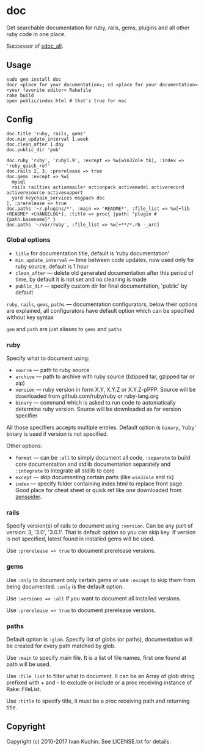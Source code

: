# doc

Get searchable documentation for ruby, rails, gems, plugins and all other ruby code in one place.

Successor of [sdoc_all](https://github.com/toy/sdoc_all).

## Usage

    sudo gem install doc
    docr <place for your documentation>; cd <place for your documentation>
    <your favorite editor> Rakefile
    rake build
    open public/index.html # that's true for mac

## Config

    doc.title 'ruby, rails, gems'
    doc.min_update_interval 1.week
    doc.clean_after 1.day
    doc.public_dir 'pub'

    doc.ruby 'ruby', 'ruby1.9', :except => %w[win32ole tk], :index => 'ruby_quick_ref'
    doc.rails 2, 3, :prerelease => true
    doc.gems :except => %w[
      mysql
      rails railties actionmailer actionpack activemodel activerecord activeresource activesupport
      yard keychain_services msgpack doc
    ], :prerelease => true
    doc.paths '~/.plugins/*', :main => 'README*', :file_list => %w[+lib +README* +CHANGELOG*], :title => proc{ |path| "plugin #{path.basename}" }
    doc.paths '~/var/ruby', :file_list => %w[+**/*.rb -_arc]

### Global options

- `title` for documentation title, default is 'ruby documentation'
- `min_update_interval` — time between code updates, now used only for ruby source, default is 1 hour
- `clean_after` — delete old generated documentation after this period of time, by default it is not set and no cleaning is made
- `public_dir` — specify custom dir for final documentation, 'public' by default

`ruby`, `rails`, `gems`, `paths` — documentation configurators, below their options are explained, all configurators have default option which can be specified without key syntax

`gem` and `path` are just aliases to `gems` and `paths`

### ruby

Specify what to document using:

- `source` — path to ruby source
- `archive` — path to archive with ruby source (bzipped tar, gzipped tar or zip)
- `version` — ruby version in form X.Y, X.Y.Z or X.Y.Z-pPPP. Source will be downloaded from github.com/ruby/ruby or ruby-lang.org
- `binary` — command which is asked to run code to automatically determine ruby version. Source will be downloaded as for version specifier

All those specifiers accepts multiple entries. Default option is `binary`, 'ruby' binary is used if version is not specified.

Other options:

- `format` — can be `:all` to simply document all code, `:separate` to build core documentation and stdlib documentation separately and `:integrate` to integrate all stdlib to core
- `except` — skip documenting certain parts (like `win32ole` and `tk`)
- `index` — specify folder containing index.html to replace front page. Good place for cheat sheet or quick ref like one downloaded from [zenspider](http://www.zenspider.com/Languages/Ruby/QuickRef.html).

### rails

Specify version(s) of rails to document using `:version`. Can be any part of version: 3, '3.0', '3.0.1'. That is default option so you can skip key. If version is not specified, latest found in installed gems will be used.

Use `:prerelease => true` to document prerelease versions.

### gems

Use `:only` to document only certain gems or use `:except` to skip them from being documented. `:only` is the default option.

Use `:versions => :all` if you want to document all installed versions.

Use `:prerelease => true` to document prerelease versions.

### paths

Default option is `:glob`. Specify list of globs (or paths), documentation will be created for every path matched by glob.

Use `:main` to specify main file. It is a list of file names, first one found at path will be used.

Use `:file_list` to filter what to document. It can be an Array of glob string prefixed with + and - to exclude or include or a proc receiving instance of Rake::FileList.

Use `:title` to specify title, it must be a proc receiving path and returning title.

## Copyright

Copyright (c) 2010-2017 Ivan Kuchin. See LICENSE.txt for details.
